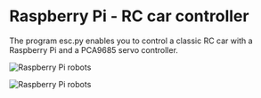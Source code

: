 # Raspberry Pi - RC car controller
The program esc.py enables you to control a classic RC car with a Raspberry Pi and a PCA9685 servo controller.

![Raspberry Pi robots](https://custom-build-robots.com/wp-content/uploads/2018/02/Autonom_fahrendes_Raspberry_Pi_KI_Roboter_Auto_model-300x200.jpg)

![Raspberry Pi robots](https://custom-build-robots.com/wp-content/uploads/2018/02/Autonom_fahrendes_Raspberry_Pi_KI_Roboter_Auto_ESC_1-300x200.jpg)
